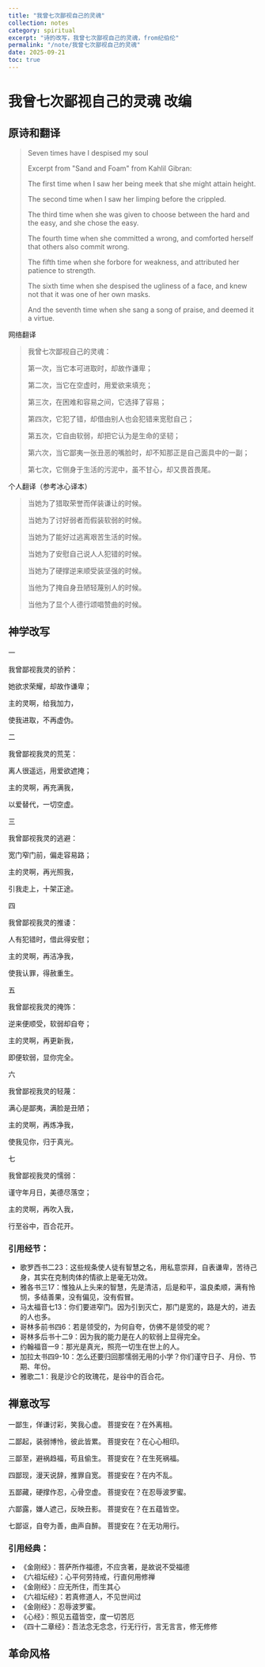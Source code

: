 ```yaml
---
title: "我曾七次鄙视自己的灵魂"
collection: notes
category: spiritual
excerpt: "诗的改写，我曾七次鄙视自己的灵魂，from纪伯伦"
permalink: "/note/我曾七次鄙视自己的灵魂"
date: 2025-09-21
toc: true
---
```


# 我曾七次鄙视自己的灵魂 改编

## 原诗和翻译

> Seven times have I despised my soul
>
> Excerpt from "Sand and Foam" from Kahlil Gibran:
>
> The first time when I saw her being meek that she might attain height.
>
> The second time when I saw her limping before the crippled.
>
> The third time when she was given to choose between the hard and the easy, and she chose the easy.
>
> The fourth time when she committed a wrong, and comforted herself that others also commit wrong.
>
> The fifth time when she forbore for weakness, and attributed her patience to strength.
>
> The sixth time when she despised the ugliness of a face, and knew not that it was one of her own masks.
>
> And the seventh time when she sang a song of praise, and deemed it a virtue.

网络翻译

> 我曾七次鄙视自己的灵魂：
>
> 第一次，当它本可进取时，却故作谦卑；
>
> 第二次，当它在空虚时，用爱欲来填充；
>
> 第三次，在困难和容易之间，它选择了容易；
>
> 第四次，它犯了错，却借由别人也会犯错来宽慰自己；
>
> 第五次，它自由软弱，却把它认为是生命的坚韧；
>
> 第六次，当它鄙夷一张丑恶的嘴脸时，却不知那正是自己面具中的一副；
>
> 第七次，它侧身于生活的污泥中，虽不甘心，却又畏首畏尾。

个人翻译（参考冰心译本）

> 当她为了猎取荣誉而佯装谦让的时候。
>
> 当她为了讨好弱者而假装软弱的时候。
>
> 当她为了能好过逃离艰苦生活的时候。
>
> 当她为了安慰自己说人人犯错的时候。
>
> 当她为了硬撑逆来顺受装坚强的时候。
>
> 当他为了掩自身丑陋轻蔑别人的时候。
>
> 当他为了显个人德行颂唱赞曲的时候。

## 神学改写

一

我曾鄙视我灵的骄矜：

她欲求荣耀，却故作谦卑；

主的灵啊，给我加力，

使我进取，不再虚伪。

二

我曾鄙视我灵的荒芜：

离人很遥远，用爱欲遮掩；

主的灵啊，再充满我，

以爱替代，一切空虚。

三

我曾鄙视我灵的逃避：

宽门窄门前，偏走容易路；

主的灵啊，再光照我，

引我走上，十架正途。

四

我曾鄙视我灵的推诿：

人有犯错时，借此得安慰；

主的灵啊，再洁净我，

使我认罪，得赦重生。

五

我曾鄙视我灵的掩饰：

逆来便顺受，软弱却自夸；

主的灵啊，再更新我，

即便软弱，显你完全。

六

我曾鄙视我灵的轻蔑：

满心是鄙夷，满脸是丑陋；

主的灵啊，再炼净我，

使我见你，归于真光。

七

我曾鄙视我灵的懦弱：

谨守年月日，美德尽落空；

主的灵啊，再吹入我，

行至谷中，百合花开。

### 引用经节：

- 歌罗西书二23：这些规条使人徒有智慧之名，用私意崇拜，自表谦卑，苦待己身，其实在克制肉体的情欲上是毫无功效。
- 雅各书三17：惟独从上头来的智慧，先是清洁，后是和平，温良柔顺，满有怜悯，多结善果，没有偏见，没有假冒。
- 马太福音七13：你们要进窄门。因为引到灭亡，那门是宽的，路是大的，进去的人也多。
- 哥林多前书四6：若是领受的，为何自夸，仿佛不是领受的呢？
- 哥林多后书十二9：因为我的能力是在人的软弱上显得完全。
- 约翰福音一9：那光是真光，照亮一切生在世上的人。
- 加拉太书四9-10：怎么还要归回那懦弱无用的小学？你们谨守日子、月份、节期、年份。
- 雅歌二1：我是沙仑的玫瑰花，是谷中的百合花。

## 禅意改写

一鄙生，佯谦讨彩，笑我心虚。
菩提安在？在外离相。

二鄙起，装弱博怜，彼此皆累。
菩提安在？在心心相印。

三鄙至，避祸趋福，苟且偷生。
菩提安在？在生死祸福。

四鄙现，漫天说辞，推罪自宽。
菩提安在？在内不乱。

五鄙藏，硬撑作忍，心骨空虚。
菩提安在？在忍辱波罗蜜。

六鄙露，嫌人遮己，反映丑影。
菩提安在？在五蕴皆空。

七鄙讴，自夸为善，曲声自醉。
菩提安在？在无功用行。

### 引用经典：

- 《金刚经》：菩萨所作福德，不应贪著，是故说不受福德
- 《六祖坛经》：心平何劳持戒，行直何用修禅
- 《金刚经》：应无所住，而生其心
- 《六祖坛经》：若真修道人，不见世间过
- 《金刚经》：忍辱波罗蜜。
- 《心经》：照见五蕴皆空，度一切苦厄
- 《四十二章经》：吾法念无念念，行无行行，言无言言，修无修修

## 革命风格
